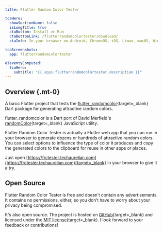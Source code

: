 ```yaml
---
title: Flutter Random Color Tester

tcaHero:
  showSectionName: false
  isLongTitle: true
  ctaButton: Install or Run
  ctaButtonLink: /flutterrandomcolortester/download/
  ctaInfo: In your browser on Android, ChromeOS, iOS, Linux, macOS, Windows, and more.

tcaScreenshots:
  app: flutterrandomcolortester

eleventyComputed:
  tcaHero:
    subtitle: "{{ apps.flutterrandomcolortester.description }}"
---
```


## Overview {.mt-0}

A basic Flutter project that tests the [flutter_randomcolor](https://pub.dev/packages/flutter_randomcolor){target=_blank} Dart package for generating attractive random colors.

flutter_randomcolor is a Dart port of David Merfield's [randomColor](https://github.com/davidmerfield/randomColor){target=_blank} JavaScript utility.

Flutter Random Color Tester is actually a Flutter web app that you can run in your browser to generate dozens or hundreds of attractive random colors. You can select options to influence the type of color it produces and copy the generated colors to the clipboard for reuse in other apps or places.

Just open [https://frctester.techaurelian.com](https://frctester.techaurelian.com){target=_blank} in your browser to give it a try.

## Open Source

Flutter Random Color Tester is free and doesn't contain any advertisements. It contains no permissions, either, so you don't have to worry about your privacy being compromised.

It's also open source. The project is hosted on [GitHub](https://github.com/TechAurelian/flutter_random_color_tester){target=_blank} and licensed under the [MIT license](https://github.com/TechAurelian/flutter_random_color_tester/blob/main/LICENSE){target=_blank}. I look forward to your feedback or contributions!
